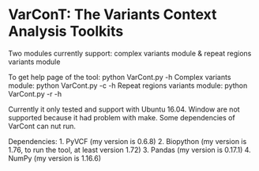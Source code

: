 # VarConT: The Variants Context Analysis Toolkits
Two modules currently support: complex variants module & repeat regions variants module

To get help page of the tool: python VarCont.py -h
Complex variants module: python VarCont.py -c -h
Repeat regions variants module: python VarCont.py -r -h

Currently it only tested and support with Ubuntu 16.04. Window are not supported because it had problem with make. Some dependencies of VarCont can nut run.

Dependencies: 1. PyVCF (my version is 0.6.8)
              2. Biopython (my version is 1.76, to run the tool, at least version 1.72)
              3. Pandas (my version is 0.17.1)
              4. NumPy (my version is 1.16.6)
